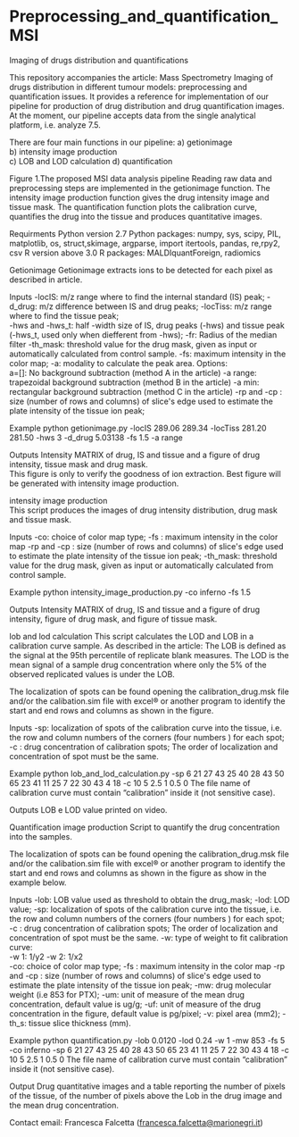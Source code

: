 # Preprocessing_and_quantification_MSI
Imaging of drugs distribution and quantifications

This repository accompanies the article: Mass Spectrometry Imaging of drugs distribution in different tumour models: preprocessing and quantification issues.  It provides a reference for implementation of our pipeline for production of drug distribution and drug quantification images. At the moment, our pipeline accepts data from the single analytical platform, i.e. analyze 7.5.

There are four main functions in our pipeline:
a) getionimage  
b) intensity image production  
c) LOB and LOD calculation
d) quantification
 
Figure 1.The proposed MSI data analysis pipeline
Reading raw data and preprocessing steps are implemented in the getionimage function.  The intensity image production function gives the drug intensity image and tissue mask. The quantification function plots the calibration curve,  quantifies the drug into the tissue and produces quantitative images.

Requirments
Python version 2.7
Python packages: numpy, sys, scipy, PIL, matplotlib, os, struct,skimage, argparse,
import itertools, pandas, re,rpy2, csv 
R version above 3.0
R packages: MALDIquantForeign, radiomics


Getionimage
Getionimage extracts ions  to be detected for each pixel as described in article. 

Inputs
-locIS: m/z range where to find the internal standard (IS) peak; 
-d_drug:  m/z difference between IS and drug peaks;
-locTiss: m/z range where to find the tissue peak;	
-hws and -hws_t:  half -width size of IS, drug peaks (-hws) and tissue peak (-hws_t, used only when diefferent from -hws);
-fr: Radius of the median filter
-th_mask: threshold value for the drug mask, given as input or automatically calculated from control sample. 
-fs: maximum intensity in the color map; 
-a:  modality to calculate the peak area. Options:   
	 a=[]: No background subtraction (method A in the article)
	-a range: trapezoidal background subtraction (method B in the article)
	-a min:   rectangular background subtraction (method C in the article)
-rp and -cp : size (number of rows and columns) of slice's edge used to estimate the plate intensity of the tissue ion peak; 

Example
python getionimage.py -locIS 289.06 289.34 -locTiss 281.20 281.50  -hws 3 -d_drug 5.03138 -fs 1.5 -a range

Outputs
Intensity MATRIX of drug, IS and tissue and a figure of drug intensity, tissue mask and drug mask.  
This figure is only to verify the goodness of ion extraction. Best figure will be generated with intensity image production.

intensity image production  
This script produces the images of drug intensity distribution, drug mask and tissue mask.

Inputs
-co: choice of color map type; 
-fs : maximum intensity in the color map 
-rp and -cp : size (number of rows and columns) of slice's edge used to estimate the plate intensity of the tissue ion peak;
-th_mask: threshold value for the drug mask, given as input or automatically calculated from control sample. 

Example
python intensity_image_production.py -co inferno -fs 1.5

Outputs
Intensity MATRIX of drug, IS and tissue and a figure of drug intensity, figure of drug mask, and figure of tissue mask.

   
lob and lod calculation 
This script calculates the LOD and LOB in a calibration curve sample.
 As described in the article: The LOB is defined as the signal at the 95th percentile of replicate blank measures. The LOD is the mean signal of a sample drug concentration where only the 5% of the observed replicated values is under the LOB. 

The localization of spots can be found opening the calibration_drug.msk file and/or the calibation.sim file with excel® or another program to identify the start and end rows and columns as shown in the figure.

 

Inputs
-sp: localization of spots of the calibration curve into the tissue, i.e. the row and column numbers of the corners (four numbers ) for each spot;  
-c : drug concentration of calibration spots;
The order of localization and concentration of spot must be the same.

Example
python lob_and_lod_calculation.py -sp 6 21 27 43 25 40 28 43 50 65 23 41 11 25 7 22 30 43 4 18 -c 10 5 2.5 1 0.5 0
The file name of calibration curve must contain “calibration” inside it (not sensitive case).

Outputs
LOB e LOD value printed on video.


Quantification image production
Script to quantify the drug concentration into the samples. 

The localization of spots can be found opening the calibration_drug.msk file and/or the calibation.sim file with excel® or another program to identify the start and end rows and columns as shown in the figure as show in the example below.

Inputs
-lob: LOB value used as threshold to obtain the drug_mask;
-lod: LOD value;
-sp: localization of spots of the calibration curve into the tissue, i.e. the row and column numbers of the corners (four numbers ) for each spot;  
-c : drug concentration of calibration spots;
The order of localization and concentration of spot must be the same.
-w: type of weight to fit calibration curve:  
-w 1: 1/y2
-w 2: 1/x2  
-co: choice of color map type; 
-fs : maximum intensity in the color map 
-rp and -cp : size (number of rows and columns) of slice's edge used to estimate the plate intensity of the tissue ion peak;
-mw: drug molecular weight (i.e 853 for PTX);
-um: unit of measure of the mean drug concentration, default value is ug/g;
-uf: unit of measure of the drug concentration in the figure, default value is pg/pixel;
-v: pixel area (mm2);
-th_s: tissue slice thickness (mm).

Example
python quantification.py -lob 0.0120 -lod 0.24  -w 1 -mw 853 -fs 5 -co inferno -sp 6 21 27 43 25 40 28 43 50 65 23 41 11 25 7 22 30 43 4 18 -c 10 5 2.5 1 0.5 0 
The file name of calibration curve must contain “calibration” inside it (not sensitive case).

Output 
Drug quantitative images and a table reporting the number of pixels of the tissue, of the number of pixels above the Lob in the drug image and the mean drug concentration.
 

Contact
email: Francesca Falcetta (francesca.falcetta@marionegri.it)

